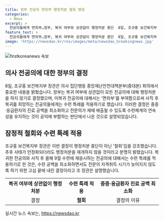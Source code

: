```yaml
---
title: 정부 전공의 면죄부 행정처분 철회 병원
categories:
  - News
excerpt: >
  전공의들에게 면죄부…정부, 복귀 여부와 상관없이 행정처분 중단  8일, 조규홍 보건복지부 장관이 의사 집단행동 중앙재난안전대책본부 회의에서 발표한 내용에 따르면, 복귀 의사 여부와 상관없이 행정처분을 하지 않기로 결정했다. 또한, 사직 후 복귀를 희망하는 전공의들이 9월 수련에 재응시할 수 있도록 수련 특례도 적용된다고 전했다. 이로써 중증·응급환자의 진료 공백을 최소화하고 전문의가 제때 배출될 수 있도록 수련체계의 연속성을 유지할 계획이라고 강조했다.
feature_text: >
  전공의들에게 면죄부…정부, 복귀 여부와 상관없이 행정처분 중단  8일, 조규홍 보건복지부 장관이 의사 집단행동 중앙재난안전대책본부 회의에서 발표한 내용에 따르면, 복귀 의사 여부와 상관없이 행정처분을 하지 않기로 결정했다. 또한, 사직 후 복귀를 희망하는 전공의들이 9월 수련에 재응시할 수 있도록 수련 특례도 적용된다고 전했다. 이로써 중증·응급환자의 진료 공백을 최소화하고 전문의가 제때 배출될 수 있도록 수련체계의 연속성을 유지할 계획이라고 강조했다.
image: 'https://newsdao.kr/res/images/meta/newsdao_breakingnews.jpg'
---
```


<p><img src="https://newsdao.kr/res/images/meta/newsdao_breakingnews.jpg" alt="firstkoreanews 속보" /></p>

<h2 data-ke-size="size26">의사 전공의에 대한 정부의 결정</h2>

<p data-ke-size="size16">8일, 조규홍 보건복지부 장관은 의사 집단행동 중앙재난안전대책본부(중대본) 회의에서 중요한 내용을 밝혔습니다. 정부는 복귀 여부에 상관없이 모든 전공의에 대해 행정처분을 하지 않기로 결정했으며, 미복귀 전공의에 대해서는 '면죄부'를 부여함으로써 사직 후 복귀를 희망하는 전공의들에게는 수련 특례를 적용하기로 했습니다. 이러한 결정은 중증·응급환자의 진료 공백을 최소화하고 전문의가 제때 배출될 수 있도록 수련체계의 연속성을 유지하는 것이 공익에 부합하는 판단에서 나온 것으로 설명되었습니다.</p>

<h2 data-ke-size="size26">잠정적 철회와 수련 특례 적용</h2>

<p data-ke-size="size16">조규홍 보건복지부 장관은 이번 결정이 행정처분 중단이 아닌 '철회'임을 강조했습니다. 추후 사태가 안정화되더라도 행정처분을 재개하지 않을 것이라고 분명히 밝혔습니다. 복귀한 전공의와 사직 후 올해 9월 수련에 재응시하는 전공의에 대해서는 수련 특례를 적용하기로 한 것은, 수련 공백을 최소화하면서도 전문의 자격취득 시기가 늦어지지 않도록 하기 위한 고심 끝에 내린 결정이라고 조 장관은 설명했습니다.</p>

<table>
  <tr>
    <th><b>복귀 여부에 상관없이 행정처분</b></th>
    <th>수련 특례 적용</th>
    <th>중증·응급환자 진료 공백 최소화</th>
  </tr>
  <tr>
    <td style="text-align: center; height: 17px;">결정</td>
    <td style="text-align: center; height: 17px;"><b>철회</b></td>
    <td style="text-align: center; height: 17px;">결정의 이유</td>
  </tr>
</table>
실시간 뉴스 속보는, <a href="https://newsdao.kr" rel="dofollow">https://newsdao.kr</a>


